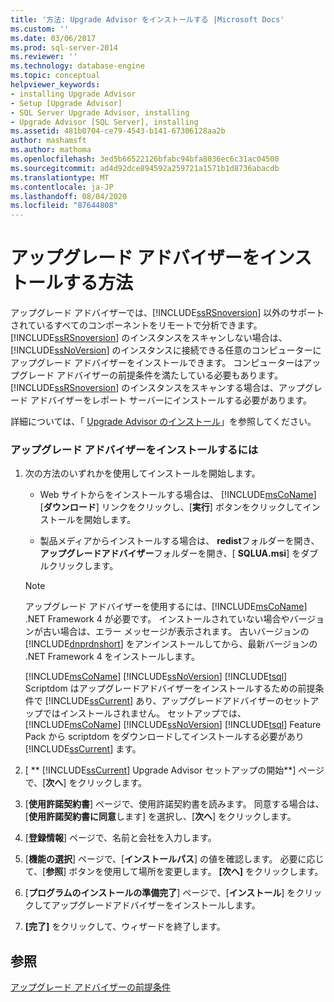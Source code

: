 ```yaml
---
title: '方法: Upgrade Advisor をインストールする |Microsoft Docs'
ms.custom: ''
ms.date: 03/06/2017
ms.prod: sql-server-2014
ms.reviewer: ''
ms.technology: database-engine
ms.topic: conceptual
helpviewer_keywords:
- installing Upgrade Advisor
- Setup [Upgrade Advisor]
- SQL Server Upgrade Advisor, installing
- Upgrade Advisor [SQL Server], installing
ms.assetid: 481b0704-ce79-4543-b141-67306128aa2b
author: mashamsft
ms.author: mathoma
ms.openlocfilehash: 3ed5b66522126bfabc94bfa8036ec6c31ac04500
ms.sourcegitcommit: ad4d92dce894592a259721a1571b1d8736abacdb
ms.translationtype: MT
ms.contentlocale: ja-JP
ms.lasthandoff: 08/04/2020
ms.locfileid: "87644808"
---
```

# <a name="how-to-install-upgrade-advisor"></a>アップグレード アドバイザーをインストールする方法
  アップグレード アドバイザーでは、[!INCLUDE[ssRSnoversion](../../includes/ssrsnoversion-md.md)] 以外のサポートされているすべてのコンポーネントをリモートで分析できます。 [!INCLUDE[ssRSnoversion](../../includes/ssrsnoversion-md.md)] のインスタンスをスキャンしない場合は、[!INCLUDE[ssNoVersion](../../includes/ssnoversion-md.md)] のインスタンスに接続できる任意のコンピューターにアップグレード アドバイザーをインストールできます。 コンピューターはアップグレード アドバイザーの前提条件を満たしている必要もあります。 [!INCLUDE[ssRSnoversion](../../includes/ssrsnoversion-md.md)] のインスタンスをスキャンする場合は、アップグレード アドバイザーをレポート サーバーにインストールする必要があります。  
  
 詳細については、「 [Upgrade Advisor のインストール](../../../2014/sql-server/install/installing-upgrade-advisor.md)」を参照してください。  
  
### <a name="to-install-upgrade-advisor"></a>アップグレード アドバイザーをインストールするには  
  
1.  次の方法のいずれかを使用してインストールを開始します。  
  
    -   Web サイトからをインストールする場合は、 [!INCLUDE[msCoName](../../includes/msconame-md.md)] [**ダウンロード**] リンクをクリックし、[**実行**] ボタンをクリックしてインストールを開始します。  
  
    -   製品メディアからインストールする場合は、 **redist**フォルダーを開き、**アップグレードアドバイザー**フォルダーを開き、[ **SQLUA.msi**] をダブルクリックします。  
  
    > [!NOTE]  
    >  アップグレード アドバイザーを使用するには、[!INCLUDE[msCoName](../../includes/msconame-md.md)] .NET Framework 4 が必要です。 インストールされていない場合やバージョンが古い場合は、エラー メッセージが表示されます。 古いバージョンの [!INCLUDE[dnprdnshort](../../includes/dnprdnshort-md.md)] をアンインストールしてから、最新バージョンの .NET Framework 4 をインストールします。  
    >   
    >  [!INCLUDE[msCoName](../../includes/msconame-md.md)] [!INCLUDE[ssNoVersion](../../includes/ssnoversion-md.md)] [!INCLUDE[tsql](../../includes/tsql-md.md)] Scriptdom はアップグレードアドバイザーをインストールするための前提条件で [!INCLUDE[ssCurrent](../../includes/sscurrent-md.md)] あり、アップグレードアドバイザーのセットアップではインストールされません。 セットアップでは、 [!INCLUDE[msCoName](../../includes/msconame-md.md)] [!INCLUDE[ssNoVersion](../../includes/ssnoversion-md.md)] [!INCLUDE[tsql](../../includes/tsql-md.md)] Feature Pack から scriptdom をダウンロードしてインストールする必要があり [!INCLUDE[ssCurrent](../../includes/sscurrent-md.md)] ます。  
  
2.  [ ** [!INCLUDE[ssCurrent](../../includes/sscurrent-md.md)] Upgrade Advisor セットアップの開始**] ページで、[**次へ**] をクリックします。  
  
3.  [**使用許諾契約書**] ページで、使用許諾契約書を読みます。 同意する場合は、[**使用許諾契約書に同意**します] を選択し、[**次へ**] をクリックします。  
  
4.  [**登録情報**] ページで、名前と会社を入力します。  
  
5.  [**機能の選択**] ページで、[**インストールパス**] の値を確認します。 必要に応じて、[**参照**] ボタンを使用して場所を変更します。 **[次へ]** をクリックします。  
  
6.  [**プログラムのインストールの準備完了**] ページで、[**インストール**] をクリックしてアップグレードアドバイザーをインストールします。  
  
7.  **[完了]** をクリックして、ウィザードを終了します。  
  
## <a name="see-also"></a>参照  
 [アップグレード アドバイザーの前提条件](../../../2014/sql-server/install/upgrade-advisor-prerequisites.md)  
  
  
